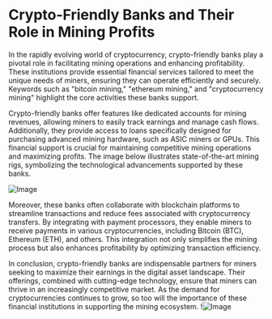 # Crypto-Friendly Banks and Their Role in Mining Profits

In the rapidly evolving world of cryptocurrency, crypto-friendly banks play a pivotal role in facilitating mining operations and enhancing profitability. These institutions provide essential financial services tailored to meet the unique needs of miners, ensuring they can operate efficiently and securely. Keywords such as "bitcoin mining," "ethereum mining," and "cryptocurrency mining" highlight the core activities these banks support.

Crypto-friendly banks offer features like dedicated accounts for mining revenues, allowing miners to easily track earnings and manage cash flows. Additionally, they provide access to loans specifically designed for purchasing advanced mining hardware, such as ASIC miners or GPUs. This financial support is crucial for maintaining competitive mining operations and maximizing profits. The image below illustrates state-of-the-art mining rigs, symbolizing the technological advancements supported by these banks.

![Image](https://github.com/user-attachments/assets/057c907c-805e-4310-a052-f5031067f3de)

Moreover, these banks often collaborate with blockchain platforms to streamline transactions and reduce fees associated with cryptocurrency transfers. By integrating with payment processors, they enable miners to receive payments in various cryptocurrencies, including Bitcoin (BTC), Ethereum (ETH), and others. This integration not only simplifies the mining process but also enhances profitability by optimizing transaction efficiency.

In conclusion, crypto-friendly banks are indispensable partners for miners seeking to maximize their earnings in the digital asset landscape. Their offerings, combined with cutting-edge technology, ensure that miners can thrive in an increasingly competitive market. As the demand for cryptocurrencies continues to grow, so too will the importance of these financial institutions in supporting the mining ecosystem. !![Image](https://github.com/user-attachments/assets/057c907c-805e-4310-a052-f5031067f3de)
